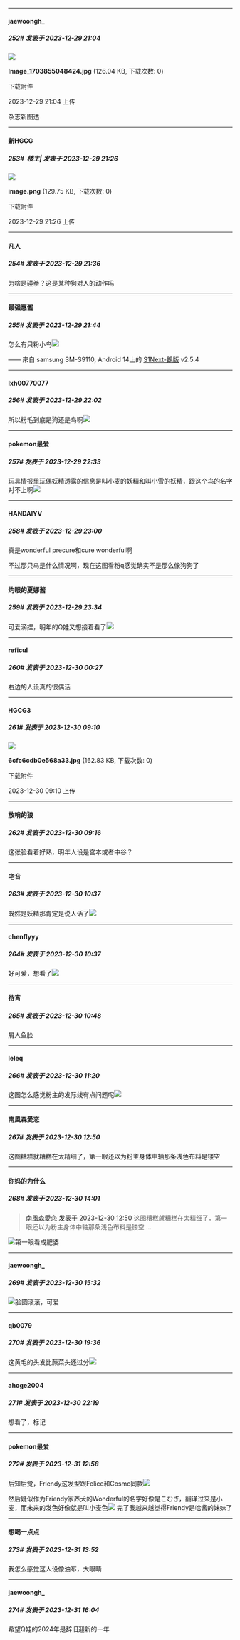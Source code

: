 
*****

####  jaewoongh_  
##### 252#       发表于 2023-12-29 21:04

<img src="https://img.saraba1st.com/forum/202312/29/210422c4htxxt1hxfhdvdj.jpg" referrerpolicy="no-referrer">

<strong>Image_1703855048424.jpg</strong> (126.04 KB, 下载次数: 0)

下载附件

2023-12-29 21:04 上传

杂志新图透


*****

####  新HGCG  
##### 253#         楼主| 发表于 2023-12-29 21:26

<img src="https://img.saraba1st.com/forum/202312/29/212618wz5k855zq1qae84h.png" referrerpolicy="no-referrer">

<strong>image.png</strong> (129.75 KB, 下载次数: 0)

下载附件

2023-12-29 21:26 上传


*****

####  凡人  
##### 254#       发表于 2023-12-29 21:36

为啥是碰拳？这是某种狗对人的动作吗


*****

####  最强惠酱  
##### 255#       发表于 2023-12-29 21:44

怎么有只粉小鸟<img src="https://static.saraba1st.com/image/smiley/face2017/066.png" referrerpolicy="no-referrer">

—— 來自 samsung SM-S9110, Android 14上的 [S1Next-鵝版](https://github.com/ykrank/S1-Next/releases) v2.5.4


*****

####  lxh00770077  
##### 256#       发表于 2023-12-29 22:02

所以粉毛到底是狗还是鸟啊<img src="https://static.saraba1st.com/image/smiley/face2017/066.png" referrerpolicy="no-referrer">


*****

####  pokemon最爱  
##### 257#       发表于 2023-12-29 22:33

玩具情报里玩偶妖精透露的信息是叫小麦的妖精和叫小雪的妖精，跟这个鸟的名字对不上啊<img src="https://static.saraba1st.com/image/smiley/face2017/068.png" referrerpolicy="no-referrer">


*****

####  HANDAIYV  
##### 258#       发表于 2023-12-29 23:00

真是wonderful precure和cure wonderful啊

不过那只鸟是什么情况啊，现在这图看粉q感觉确实不是那么像狗狗了


*****

####  灼眼的夏娜酱  
##### 259#       发表于 2023-12-29 23:34

可爱滴捏，明年的Q娃又想接着看了<img src="https://static.saraba1st.com/image/smiley/face2017/073.png" referrerpolicy="no-referrer">


*****

####  reficul  
##### 260#       发表于 2023-12-30 00:27

右边的人设真的很偶活


*****

####  HGCG3  
##### 261#       发表于 2023-12-30 09:10

<img src="https://img.saraba1st.com/forum/202312/30/091039l0ychiwhfuuwq3kc.jpg" referrerpolicy="no-referrer">

<strong>6cfc6cdb0e568a33.jpg</strong> (162.83 KB, 下载次数: 0)

下载附件

2023-12-30 09:10 上传


*****

####  放哨的狼  
##### 262#       发表于 2023-12-30 09:16

这张脸看着好熟，明年人设是宫本或者中谷？


*****

####  宅音  
##### 263#       发表于 2023-12-30 10:37

既然是妖精那肯定是说人话了<img src="https://static.saraba1st.com/image/smiley/face2017/068.png" referrerpolicy="no-referrer">

*****

####  chenflyyy  
##### 264#       发表于 2023-12-30 10:37

好可爱，想看了<img src="https://static.saraba1st.com/image/smiley/face2017/073.png" referrerpolicy="no-referrer">


*****

####  待宵  
##### 265#       发表于 2023-12-30 10:48

屑人鱼脸


*****

####  leleq  
##### 266#       发表于 2023-12-30 11:20

这图怎么感觉粉主的发际线有点问题呢<img src="https://static.saraba1st.com/image/smiley/face2017/037.png" referrerpolicy="no-referrer">


*****

####  南風森愛恋  
##### 267#       发表于 2023-12-30 12:50

这图糟糕就糟糕在太精细了，第一眼还以为粉主身体中轴那条浅色布料是镂空


*****

####  你妈的为什么  
##### 268#       发表于 2023-12-30 14:01

<blockquote><a href="httphttps://bbs.saraba1st.com/2b/forum.php?mod=redirect&amp;goto=findpost&amp;pid=63483914&amp;ptid=2162354" target="_blank">南風森愛恋 发表于 2023-12-30 12:50</a>
这图糟糕就糟糕在太精细了，第一眼还以为粉主身体中轴那条浅色布料是镂空 ...</blockquote>
<img src="https://static.saraba1st.com/image/smiley/face2017/068.png" referrerpolicy="no-referrer">第一眼看成肥婆


*****

####  jaewoongh_  
##### 269#       发表于 2023-12-30 15:32

<img src="https://static.saraba1st.com/image/smiley/face2017/072.png" referrerpolicy="no-referrer">脸圆滚滚，可爱


*****

####  qb0079  
##### 270#       发表于 2023-12-30 19:36

这黄毛的头发比蕨菜头还过分<img src="https://static.saraba1st.com/image/smiley/face2017/066.png" referrerpolicy="no-referrer">


*****

####  ahoge2004  
##### 271#       发表于 2023-12-30 22:19

想看了，标记


*****

####  pokemon最爱  
##### 272#       发表于 2023-12-31 12:58

后知后觉，Friendy这发型跟Felice和Cosmo同款<img src="https://static.saraba1st.com/image/smiley/face2017/068.png" referrerpolicy="no-referrer">

然后疑似作为Friendy家养犬的Wonderful的名字好像是こむぎ，翻译过来是小麦，而未来的发色好像就是叫小麦色<img src="https://static.saraba1st.com/image/smiley/face2017/068.png" referrerpolicy="no-referrer">
完了我越来越觉得Friendy是哈酱的妹妹了


*****

####  想喝一点点  
##### 273#       发表于 2023-12-31 13:52

我怎么感觉这人设像油布，大眼睛


*****

####  jaewoongh_  
##### 274#       发表于 2023-12-31 16:04

希望Q娃的2024年是辞旧迎新的一年

